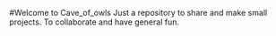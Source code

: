 #Welcome to Cave_of_owls
 Just a repository to share and make small projects.
 To collaborate and have general fun.
